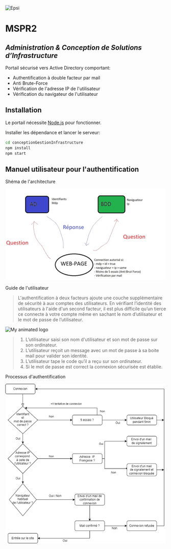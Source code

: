 ![Epsi](https://www.epsi.fr/wp-content/uploads/2018/10/logomonogramme.jpg)

# MSPR2
## _Administration & Conception de Solutions d’Infrastructure_


Portail sécurisé vers Active Directory comportant:

- Authentification à double facteur par mail
- Anti Brute-Force
- Vérification de l'adresse IP de l'utilisateur
- Vérification du navigateur de l'utilisateur

## Installation

Le portail nécessite [Node.js](https://nodejs.org/) pour fonctionner.

Installer les dépendance et lancer le serveur:

```sh
cd conceptionGestionInfrastructure
npm install
npm start
```

## Manuel utilisateur pour l'authentification
Shéma de l'architecture

![My animated logo](https://github.com/ClementGit-hub/conceptionGestionInfrastructure/blob/master/assets/Architecture_MSPR2.jpg)

Guide de l'utilisateur
> L'authentification à deux facteurs ajoute une couche supplémentaire de sécurité à aux comptes des utilisateurs. En vérifiant l’identité des utilisateurs à l'aide 
> d'un second facteur, il est plus difficile qu’un tierce ce connecte à votre compte même en sachant le nom d’utilisateur et le mot de passe de l’utilisateur.

![My animated logo](https://github.com/ClementGit-hub/conceptionGestionInfrastructure/blob/master/assets/unknown.jpg)

> 1. L’utilisateur saisi son nom d'utilisateur et son mot de passe sur son ordinateur.
> 2. L’utilisateur reçoit un message avec un mot de passe à sa boite mail pour valider son identité.
> 3. L’utilisateur tape le code qu’il a reçu sur son ordinateur.
> 4. Si le mot de passe est correct la connexion sécurisée est établie.

Processus d'authentification

![My animated logo](https://github.com/ClementGit-hub/conceptionGestionInfrastructure/blob/master/assets/FlowChart_MSPR2.drawio.png)
